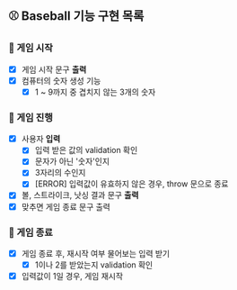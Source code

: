 ## ⚾ Baseball 기능 구현 목록

### 📌 게임 시작

- [x] 게임 시작 문구 **출력**
- [x] 컴퓨터의 숫자 생성 기능
  - [x] 1 ~ 9까지 중 겹치지 않는 3개의 숫자

### 📌 게임 진행

- [x] 사용자 **입력**
  - [x] 입력 받은 값의 validation 확인
  - [x] 문자가 아닌 '숫자'인지
  - [x] 3자리의 수인지
  - [x] [ERROR] 입력값이 유효하지 않은 경우, throw 문으로 종료
- [x] 볼, 스트라이크, 낫싱 결과 문구 **출력**
- [x] 맞추면 게임 종료 문구 출력

### 📌 게임 종료

- [x] 게임 종료 후, 재시작 여부 물어보는 입력 받기
  - [x] 1이나 2를 받았는지 validation 확인
- [x] 입력값이 1일 경우, 게임 재시작
